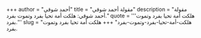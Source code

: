 +++
author = "أحمد شوقي"
title = "مقولة أحمد شوقي"
description = "مقولة أحمد شوقي: هلكت أمة تحيا بفرد وتموت بفرد."
quote = '''هلكت أمة تحيا بفرد وتموت بفرد.''' 
slug = "هلكت-أمة-تحيا-بفرد-وتموت-بفرد"
+++
هلكت أمة تحيا بفرد وتموت بفرد.
